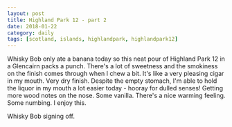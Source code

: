 ```yaml
---
layout: post
title: Highland Park 12 - part 2
date: 2018-01-22
category: daily
tags: [scotland, islands, highlandpark, highlandpark12]
---
```


Whisky Bob only ate a banana today so this neat pour of Highland Park 12 in a Glencairn packs a punch. There's a lot of sweetness and the smokiness on the finish comes through when I chew a bit. It's like a very pleasing cigar in my mouth. Very dry finish. Despite the empty stomach, I'm able to hold the liquor in my mouth a lot easier today - hooray for dulled senses! Getting more wood notes on the nose. Some vanilla. There's a nice warming feeling. Some numbing. I enjoy this.

Whisky Bob signing off.

